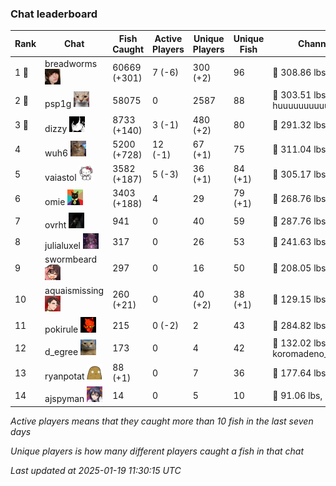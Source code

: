### Chat leaderboard
| Rank | Chat | Fish Caught | Active Players | Unique Players | Unique Fish | Channel Record 🎊 |
|------|------|-------------|----------------|----------------|-------------|-------------------|
| 1 🥇  | breadworms ![breadworms](https://raw.githubusercontent.com/blableblup/gofish/main/images/players/breadworms.png) | 60669 (+301) | 7 (-6) | 300 (+2) | 96 | 🦑 308.86 lbs, liiiiiiiiiilly |
| 2 🥈  | psp1g ![psp1g](https://raw.githubusercontent.com/blableblup/gofish/main/images/players/psp1g.png) | 58075 | 0 | 2587 | 88 | 🐳 303.51 lbs, huuuuuuuuuuuuuuuuuuuuuurz |
| 3 🥉  | dizzy ![dizzy](https://raw.githubusercontent.com/blableblup/gofish/main/images/players/dizzy.png) | 8733 (+140) | 3 (-1) | 480 (+2) | 80 | 🐳 291.32 lbs, buhl00n |
| 4  | wuh6 ![wuh6](https://raw.githubusercontent.com/blableblup/gofish/main/images/players/wuh6.png) | 5200 (+728) | 12 (-1) | 67 (+1) | 75 | 🦑 311.04 lbs, eeziiii |
| 5  | vaiastol ![vaiastol](https://raw.githubusercontent.com/blableblup/gofish/main/images/players/vaiastol.png) | 3582 (+187) | 5 (-3) | 36 (+1) | 84 (+1) | 🦑 305.17 lbs, vaiastol |
| 6  | omie ![omie](https://raw.githubusercontent.com/blableblup/gofish/main/images/players/omie.png) | 3403 (+188) | 4 | 29 | 79 (+1) | 🐉 268.76 lbs, ritaaww |
| 7  | ovrht ![ovrht](https://raw.githubusercontent.com/blableblup/gofish/main/images/players/ovrht.png) | 941 | 0 | 40 | 59 | 🐳 287.76 lbs, ovrht |
| 8  | julialuxel ![julialuxel](https://raw.githubusercontent.com/blableblup/gofish/main/images/players/julialuxel.png) | 317 | 0 | 26 | 53 | 🦕 241.63 lbs, toastyso |
| 9  | swormbeard ![swormbeard](https://raw.githubusercontent.com/blableblup/gofish/main/images/players/swormbeard.png) | 297 | 0 | 16 | 50 | 🐳 208.05 lbs, larvasisters |
| 10  | aquaismissing ![aquaismissing](https://raw.githubusercontent.com/blableblup/gofish/main/images/players/aquaismissing.png) | 260 (+21) | 0 | 40 (+2) | 38 (+1) | 🦭 129.15 lbs, poggu_ |
| 11  | pokirule ![pokirule](https://raw.githubusercontent.com/blableblup/gofish/main/images/players/pokirule.png) | 215 | 0 (-2) | 2 | 43 | 🦑 284.82 lbs, osnyisdead |
| 12  | d_egree ![d_egree](https://raw.githubusercontent.com/blableblup/gofish/main/images/players/d_egree.png) | 173 | 0 | 4 | 42 | 🐊 132.02 lbs, koromadeno_shogun |
| 13  | ryanpotat ![ryanpotat](https://raw.githubusercontent.com/blableblup/gofish/main/images/players/ryanpotat.png) | 88 (+1) | 0 | 7 | 36 | 🦕 177.64 lbs, lolspers |
| 14  | ajspyman ![ajspyman](https://raw.githubusercontent.com/blableblup/gofish/main/images/players/ajspyman.png) | 14 | 0 | 5 | 10 | 🐬 91.06 lbs, respirate_ |

_Active players means that they caught more than 10 fish in the last seven days_

_Unique players is how many different players caught a fish in that chat_

_Last updated at 2025-01-19 11:30:15 UTC_